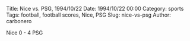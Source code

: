 Title: Nice vs. PSG, 1994/10/22
Date: 1994/10/22 00:00
Category: sports
Tags: football, football scores, Nice, PSG
Slug: nice-vs-psg
Author: carbonero


Nice 0 - 4 PSG
